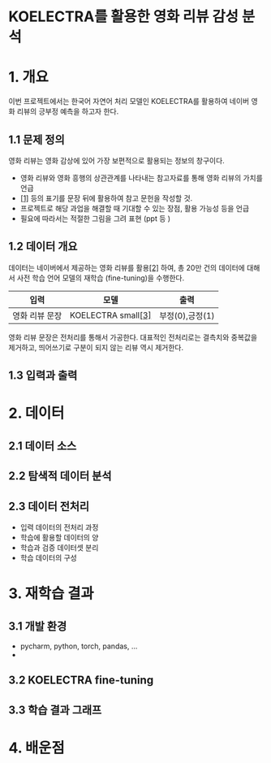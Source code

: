 # KOELECTRA를 활용한 영화 리뷰 감성 분석 

# 1. 개요
이번 프로젝트에서는 한국어 자연어 처리 모델인 KOELECTRA를 활용하여 네이버 영화 리뷰의 긍부정 예측을 하고자 한다. 
## 1.1 문제 정의
영화 리뷰는 영화 감상에 있어 가장 보편적으로 활용되는 정보의 창구이다. 
- 영화 리뷰와 영화 흥행의 상관관계를 나타내는 참고자료를 통해 영화 리뷰의 가치를 언급
- [[1]](링크) 등의 표기를 문장 뒤에 활용하여 참고 문헌을 작성할 것.
- 프로젝트로 해당 과업을 해결할 때 기대할 수 있는 장점, 활용 가능성 등을 언급
- 필요에 따라서는 적절한 그림을 그려 표현 (ppt 등 )

## 1.2 데이터 개요 
데이터는 네이버에서 제공하는 영화 리뷰를 활용[[2]](링크) 하여, 총 20만 건의 데이터에 대해서
사전 학습 언어 모델의 재학습 (fine-tuning)을 수행한다. 

| 입력       | 모델                       | 출력   |
|----------|--------------------------|------|
| 영화 리뷰 문장 | KOELECTRA small[[3]](링크) |부정(0),긍정(1)| 

영화 리뷰 문장은 전처리를 통해서 가공한다. 대표적인 전처리로는 결측치와 중복값을 제거하고,
띄어쓰기로 구분이 되지 않는 리뷰 역시 제거한다.

## 1.3 입력과 출력 

# 2. 데이터
## 2.1 데이터 소스 

## 2.2 탐색적 데이터 분석 

## 2.3 데이터 전처리
- 입력 데이터의 전처리 과정
- 학습에 활용할 데이터의 양
- 학습과 검증 데이터셋 분리
- 학습 데이터의 구성
# 3. 재학습 결과 
## 3.1 개발 환경 
- pycharm, python, torch, pandas, ...
- 
## 3.2 KOELECTRA fine-tuning
## 3.3 학습 결과 그래프

# 4. 배운점 